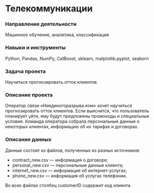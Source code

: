# Телекоммуникации

### Направление деятельности

Машинное обучение, аналитика, классификация

### Навыки и инструменты

Python, Pandas, NumPy, CatBoost, sklearn, matplotlib.pyplot, seaborn

### Задача проекта

Научиться прогнозировать отток клиентов.

### Описание проекта

Оператор связи «Ниединогоразрыва.ком» хочет научиться прогнозировать отток клиентов. Если выяснится, что пользователь планирует уйти, ему будут предложены промокоды и специальные условия. Команда оператора собрала персональные данные о некоторых клиентах, информацию об их тарифах и договорах.

### Описание данных 

Данные состоят из файлов, полученных из разных источников:
* contract_new.csv — информация о договоре;
* personal_new.csv — персональные данные клиента;
* internet_new.csv — информация об интернет-услугах;
* phone_new.csv — информация об услугах телефонии.
  
Во всех файлах столбец customerID содержит код клиента.
